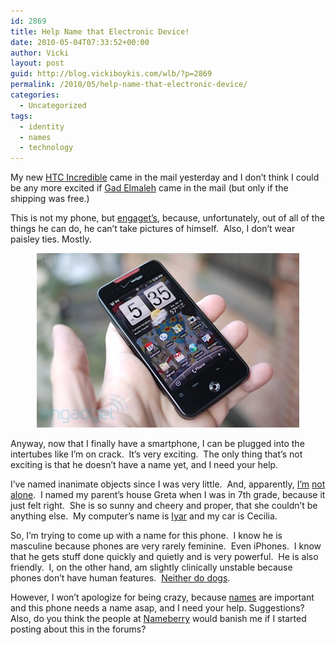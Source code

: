 ```yaml
---
id: 2869
title: Help Name that Electronic Device!
date: 2010-05-04T07:33:52+00:00
author: Vicki
layout: post
guid: http://blog.vickiboykis.com/wlb/?p=2869
permalink: /2010/05/help-name-that-electronic-device/
categories:
  - Uncategorized
tags:
  - identity
  - names
  - technology
---
```

My new [HTC Incredible](http://www.wired.com/reviews/product/pr_htc_incredible) came in the mail yesterday and I don&#8217;t think I could be any more excited if [Gad Elmaleh](http://blog.vickiboykis.com/wlb/2009/12/14/movie-review-10-weizman-street-plus-comme-ton-pere/) came in the mail (but only if the shipping was free.)

This is not my phone, but [engaget&#8217;s](http://www.engadget.com/2010/04/19/droid-incredible-review/), because, unfortunately, out of all of the things he can do, he can&#8217;t take pictures of himself.  Also, I don&#8217;t wear paisley ties. Mostly.

<p style="text-align: center;">
  <a href="https://raw.githubusercontent.com/veekaybee/wlb/gh-pages/assets/images/2010/05/incredible60015.jpg"><img class="aligncenter size-full wp-image-2870" title="incredible60015" src="https://raw.githubusercontent.com/veekaybee/wlb/gh-pages/assets/images/2010/05/incredible60015.jpg" alt="" width="420" height="279" /></a>
</p>

<p style="text-align: left;">
  Anyway, now that I finally have a smartphone, I can be plugged into the intertubes like I&#8217;m on crack.  It&#8217;s very exciting.  The only thing that&#8217;s not exciting is that he doesn&#8217;t have a name yet, and I need your help.
</p>

<p style="text-align: left;">
  I&#8217;ve named inanimate objects since I was very little.  And, apparently, <a href="http://www.yelp.com/topic/san-francisco-do-you-name-your-inanimate-objects-or-appliances">I&#8217;m</a> <a href="http://www.fluther.com/disc/27915/do-you-name-inanimate-objects/">not</a> <a href="http://www.helium.com/items/658015-humor-the-importance-of-naming-inanimate-objects">alone</a>.  I named my parent&#8217;s house Greta when I was in 7th grade, because it just felt right.  She is so sunny and cheery and proper, that she couldn&#8217;t be anything else.  My computer&#8217;s name is <a href="http://en.wikipedia.org/wiki/Iyar">Iyar</a> and my car is Cecilia.
</p>

<p style="text-align: left;">
  So, I&#8217;m trying to come up with a name for this phone.  I know he is masculine because phones are very rarely feminine.  Even iPhones.  I know that he gets stuff done quickly and quietly and is very powerful.  He is also friendly.  I, on the other hand, am slightly clinically unstable because phones don&#8217;t have human features.  <a href="http://www.theonion.com/articles/stop-anthropomorphizing-me,11459/">Neither do dogs</a>.
</p>

<p style="text-align: left;">
  However, I won&#8217;t apologize for being crazy, because <a href="http://blog.vickiboykis.com/wlb/2009/05/16/the-beginning-of-wisdom-is-to-call-things-by-their-right-names/">names</a> are important and this phone needs a name asap, and I need your help. Suggestions?  Also, do you think the people at <a href="http://nameberry.com/">Nameberry</a> would banish me if I started posting about this in the forums?
</p>